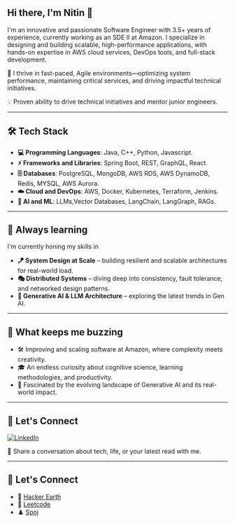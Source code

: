## Hi there, I'm Nitin 👋

I'm an innovative and passionate Software Engineer with 3.5+ years of experience, currently working as an SDE II at Amazon. I specialize in designing and building scalable, high-performance applications, with hands-on expertise in AWS cloud services, DevOps tools, and full-stack development.

🚀 I thrive in fast-paced, Agile environments—optimizing system performance, maintaining critical services, and driving impactful technical initiatives. 

💡 Proven ability to drive technical initiatives and mentor junior engineers.

---

## 🛠️ Tech Stack

- **💻 Programming Languages**: Java, C++, Python, Javascript.
- **⚡ Frameworks and Libraries**: Spring Boot, REST, GraphQL, React.
- **🗄️ Databases**: PostgreSQL, MongoDB, AWS RDS, AWS DynamoDB, Redis, MYSQL, AWS Aurora.
- **☁️ Cloud and DevOps**: AWS, Docker, Kubernetes, Terraform, Jenkins.
- **🤖 AI and ML**: LLMs,Vector Databases, LangChain, LangGraph, RAGs.


---

## 🌱 Always learning 

I'm currently honing my skills in 
- **🪁 System Design at Scale** – building resilient and scalable architectures for real-world load.
- **🎭 Distributed Systems** – diving deep into consistency, fault tolerance, and networked design patterns.
- **🤖 Generative AI & LLM Architecture** – exploring the latest trends in Gen AI. 

---

## 🌼 What keeps me buzzing

- 🛠️ Improving and scaling software at Amazon, where complexity meets creativity.
- 🎓 An endless curiosity about cognitive science, learning methodologies, and productivity.
- 🤖 Fascinated by the evolving landscape of Generative AI and its real-world impact.

---

## 🤝 Let's Connect 
[![LinkedIn](https://img.shields.io/badge/-LinkedIn-0A66C2?style=flat-square&logo=linkedin)](https://www.linkedin.com/in/nitin-kumar-sde/)

💬 Share a conversation about tech, life, or your latest read with me.

---

## 🤝 Let's Connect 

- 🎲 [Hacker Earth](https://www.hackerearth.com/@nitin751/)
- 👑 [Leetcode](https://leetcode.com/u/nitin007/)
- ♟️ [Spoj](https://www.spoj.com/users/nitin201780361/)
